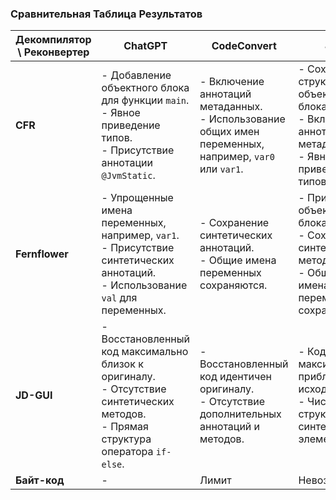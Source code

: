 ### Сравнительная Таблица Результатов

| **Декомпилятор \ Реконвертер** | **ChatGPT**                                                                                                                                 | **CodeConvert**                                                                                            | **J2K**                                                                                                             |
|--------------------------------|---------------------------------------------------------------------------------------------------------------------------------------------|------------------------------------------------------------------------------------------------------------|---------------------------------------------------------------------------------------------------------------------|
| **CFR**                        | - Добавление объектного блока для функции `main`. <br> - Явное приведение типов. <br> - Присутствие аннотации `@JvmStatic`.                 | - Включение аннотаций метаданных. <br> - Использование общих имен переменных, например, `var0` или `var1`. | - Сохранение структуры объектного блока. <br> - Включение аннотаций метаданных. <br> - Явное приведение типов.      |
| **Fernflower**                 | - Упрощенные имена переменных, например, `var1`. <br> - Присутствие синтетических аннотаций. <br> - Использование `val` для переменных.     | - Сохранение синтетических аннотаций. <br> - Общие имена переменных сохраняются.                           | - Присутствие объектного блока. <br> - Сохранение синтетических методов. <br> - Общие имена переменных сохраняются. |
| **JD-GUI**                     | - Восстановленный код максимально близок к оригиналу. <br> - Отсутствие синтетических методов. <br> - Прямая структура оператора `if-else`. | - Восстановленный код идентичен оригиналу. <br> - Отсутствие дополнительных аннотаций и методов.           | - Код максимально приближен к исходному. <br> - Чистая структура без синтетических элементов.                       |
| **Байт-код**                   | -                                                                                                                                           | Лимит                                                                                                      | Невозможно                                                                                                          |

